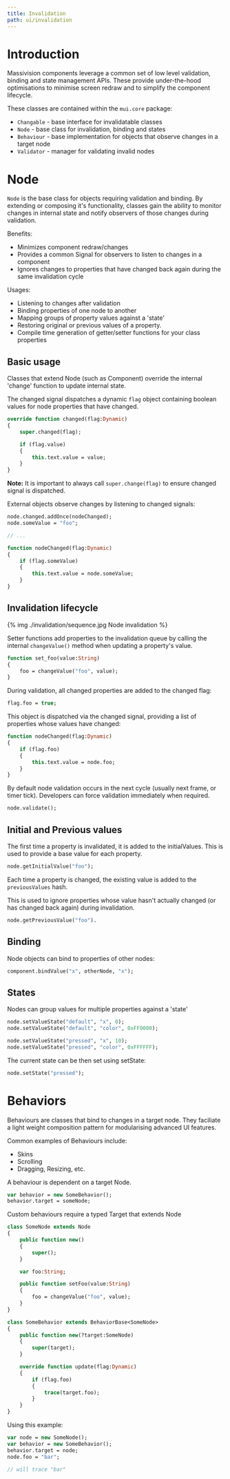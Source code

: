 ```yaml
---
title: Invalidation
path: ui/invalidation
---
```


# Introduction

Massivision components leverage a common set of low level validation, binding  and state management
APIs. These provide under-the-hood optimisations to  minimise screen redraw and to simplify the
component lifecycle.

These classes are contained within the `mui.core` package:

* `Changable` - base interface for invalidatable classes
* `Node` - base class for invalidation, binding and states
* `Behaviour` - base implementation for objects that observe changes in a target node
* `Validator` - manager for validating invalid nodes

# Node

`Node` is the base class for objects requiring validation and binding. By  extending or composing
it's functionality, classes gain the ability to monitor  changes in internal state and notify
observers of those changes during  validation.

Benefits:

* Minimizes component redraw/changes
* Provides a common Signal for observers to listen to changes in a component
* Ignores changes to properties that have changed back again during the same 
  invalidation cycle

Usages:

* Listening to changes after validation
* Binding properties of one node to another
* Mapping groups of property values against a 'state'
* Restoring original or previous values of a property.
* Compile time generation of getter/setter functions for your class properties


## Basic usage

Classes that extend Node (such as Component) override the internal 'change' function to update
internal state.

The changed signal dispatches a dynamic `flag` object containing boolean values for node properties
that have changed.

```haxe
override function changed(flag:Dynamic)
{
	super.changed(flag);

	if (flag.value)
	{
		this.text.value = value;
	}
}
```

**Note:** It is important to always call `super.change(flag)` to ensure changed signal is dispatched.

External objects observe changes by listening to changed signals:

```haxe
node.changed.addOnce(nodeChanged);
node.someValue = "foo";

// ...

function nodeChanged(flag:Dynamic)
{
	if (flag.someValue)
	{
		this.text.value = node.someValue;
	}
}
```

## Invalidation lifecycle

{% img ./invalidation/sequence.jpg Node invalidation %}

Setter functions add properties to the invalidation queue by calling the  internal `changeValue()`
method when updating a property's value.

```haxe
function set_foo(value:String)
{
	foo = changeValue("foo", value);
}
```

During validation, all changed properties are added to the changed flag:

```haxe
flag.foo = true;
```

This object is dispatched via the changed signal, providing a list of  properties whose values have
changed:

```haxe
function nodeChanged(flag:Dynamic)
{
	if (flag.foo)
	{
		this.text.value = node.foo;
	}
}
```
	
By default node validation occurs in the next  cycle (usually next frame, or  timer tick). 
Developers can force validation immediately when required.

```haxe
node.validate();
```

## Initial and Previous values

The first time a property is invalidated, it is added to the initialValues.  This is used to provide
a base value for each property.

```haxe
node.getInitialValue("foo");
```

Each time a property is changed, the existing value is added to the  `previousValues` hash.

This is used to ignore properties whose value hasn't actually changed (or has  changed back again)
during invalidation.

```haxe
node.getPreviousValue("foo").
```

## Binding

Node objects can bind to properties of other nodes:

```haxe
component.bindValue("x", otherNode, "x");
```

## States

Nodes can group values for multiple properties against a 'state'

```haxe
node.setValueState("default", "x", 0);
node.setValueState("default", "color", 0xFF0000);

node.setValueState("pressed", "x", 10);
node.setValueState("pressed", "color", 0xFFFFFF);
```

The current state can be then set using setState:

```haxe
node.setState("pressed");
```


# Behaviors

Behaviours are classes that bind to changes in a target node. They faciliate a 
light weight composition pattern for modularising advanced UI features.

Common examples of Behaviours include:

* Skins
* Scrolling
* Dragging, Resizing, etc.


A behaviour is dependent on a target Node.

```haxe
var behavior = new SomeBehavior();
behavior.target = someNode;
```

Custom behaviours require a typed Target that extends Node

```haxe
class SomeNode extends Node
{
	public function new()
	{
		super();
	}

	var foo:String;

	public function setFoo(value:String)
	{
		foo = changeValue("foo", value);
	}
}

class SomeBehavior extends BehaviorBase<SomeNode>
{
	public function new(?target:SomeNode)
	{
		super(target);
	}

	override function update(flag:Dynamic)
	{
		if (flag.foo)
		{
			trace(target.foo);
		}
	}
} 
```

Using this example:

```haxe
var node = new SomeNode();
var behavior = new SomeBehavior();
behavior.target = node;
node.foo = "bar";

// will trace "bar"
```
